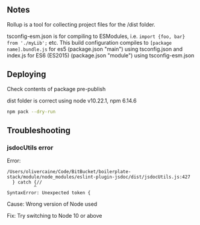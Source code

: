 ## Notes

Rollup is a tool for collecting project files for the /dist folder.

tsconfig-esm.json is for compiling to ESModules, i.e. `import {foo, bar} from './myLib';` etc. 
This build configuration compiles to `[package name].bundle.js` for es5 (package.json "main") using tsconfig.json
and index.js for ES6 (ES2015) (package.json "module") using tsconfig-esm.json

## Deploying

Check contents of package pre-publish

dist folder is correct using node v10.22.1, npm 6.14.6

```bash
npm pack --dry-run
```

## Troubleshooting

### jsdocUtils error

Error:

```
/Users/olivercaine/Code/BitBucket/boilerplate-stack/module/node_modules/eslint-plugin-jsdoc/dist/jsdocUtils.js:427
  } catch {//
          ^
SyntaxError: Unexpected token {
```

Cause: Wrong version of Node used

Fix: Try switching to Node 10 or above

